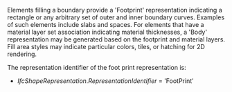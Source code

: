 Elements filling a boundary provide a 'Footprint' representation indicating a rectangle or any arbitrary set of outer and inner boundary curves. Examples of such elements include slabs and spaces. For elements that have a material layer set association indicating material thicknesses, a 'Body' representation may be generated based on the footprint and material layers. Fill area styles may indicate particular colors, tiles, or hatching for 2D rendering.

The representation identifier of the foot print representation is:

* _IfcShapeRepresentation_._RepresentationIdentifier_ = 'FootPrint'

